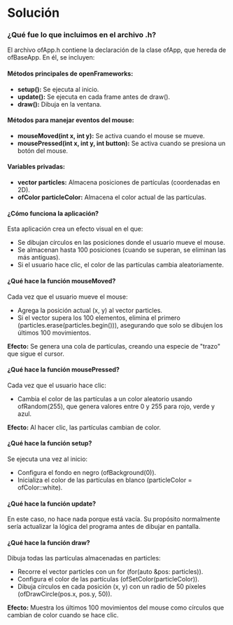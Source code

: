 # Solución

### ¿Qué fue lo que incluimos en el archivo .h?

El archivo ofApp.h contiene la declaración de la clase ofApp, que hereda de ofBaseApp. En él, se incluyen:

#### Métodos principales de openFrameworks:

- **setup():** Se ejecuta al inicio.
- **update():** Se ejecuta en cada frame antes de draw().
- **draw():** Dibuja en la ventana.

#### Métodos para manejar eventos del mouse:

- **mouseMoved(int x, int y):** Se activa cuando el mouse se mueve.
- **mousePressed(int x, int y, int button):** Se activa cuando se presiona un botón del mouse.

#### Variables privadas:

 - **vector<ofVec2f> particles:** Almacena posiciones de partículas (coordenadas en 2D).
- **ofColor particleColor:** Almacena el color actual de las partículas.

#### ¿Cómo funciona la aplicación?

Esta aplicación crea un efecto visual en el que:

- Se dibujan círculos en las posiciones donde el usuario mueve el mouse.
- Se almacenan hasta 100 posiciones (cuando se superan, se eliminan las más antiguas).
- Si el usuario hace clic, el color de las partículas cambia aleatoriamente.

#### ¿Qué hace la función mouseMoved?

Cada vez que el usuario mueve el mouse:

- Agrega la posición actual (x, y) al vector particles.
- Si el vector supera los 100 elementos, elimina el primero (particles.erase(particles.begin())), asegurando que solo se dibujen los últimos 100 movimientos.

**Efecto:** Se genera una cola de partículas, creando una especie de "trazo" que sigue el cursor.

#### ¿Qué hace la función mousePressed?

Cada vez que el usuario hace clic:

- Cambia el color de las partículas a un color aleatorio usando ofRandom(255), que genera valores entre 0 y 255 para rojo, verde y azul.

**Efecto:** Al hacer clic, las partículas cambian de color.

#### ¿Qué hace la función setup?
Se ejecuta una vez al inicio:

- Configura el fondo en negro (ofBackground(0)).
- Inicializa el color de las partículas en blanco (particleColor = ofColor::white).

#### ¿Qué hace la función update?

En este caso, no hace nada porque está vacía. Su propósito normalmente sería actualizar la lógica del programa antes de dibujar en pantalla.

#### ¿Qué hace la función draw?

Dibuja todas las partículas almacenadas en particles:

- Recorre el vector particles con un for (for(auto &pos: particles)).
- Configura el color de las partículas (ofSetColor(particleColor)).
- Dibuja círculos en cada posición (x, y) con un radio de 50 píxeles (ofDrawCircle(pos.x, pos.y, 50)).

**Efecto:** Muestra los últimos 100 movimientos del mouse como círculos que cambian de color cuando se hace clic.

